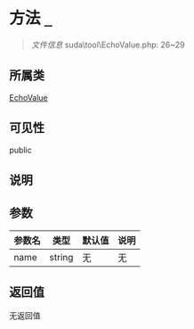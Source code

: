 # 方法 `_`

> *文件信息* suda\tool\EchoValue.php: 26~29

## 所属类 

[EchoValue](../EchoValue.md)

## 可见性

 public 

## 说明



## 参数


| 参数名 | 类型 | 默认值 | 说明 |
|--------|-----|-------|-------|
| name |  string | 无 | 无 |



## 返回值

无返回值
